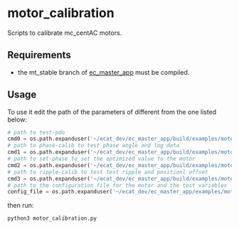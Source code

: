 # motor_calibration

Scripts to calibrate mc_centAC motors.

## Requirements

- the mt_stable branch of [ec_master_app](https://github.com/ADVRHumanoids/ec_master_app) must be compiled.

## Usage

To use it edit the path of the parameters of different from the one listed below:

```python
# path to test-pdo
cmd0 = os.path.expanduser('~/ecat_dev/ec_master_app/build/examples/motor-calib/test-pdo/test-pdo')
# path to phase-calib to test phase angle and log data
cmd1 = os.path.expanduser('~/ecat_dev/ec_master_app/build/examples/motor-calib/phase-calib/phase-calib')
# path to set-phase to set the optimized value to the motor
cmd2 = os.path.expanduser('~/ecat_dev/ec_master_app/build/examples/motor-calib/set-phase/set-phase')
# path to ripple-calib to test test ripple and positionl offset
cmd3 = os.path.expanduser('~/ecat_dev/ec_master_app/build/examples/motor-calib/ripple-calib/ripple-calib')
# path to the configuration file for the motor and the test variables
config_file = os.path.expanduser('~/ecat_dev/ec_master_app/examples/motor-calib/config.yaml')
```

then run:

```shell
python3 motor_calibration.py
```
